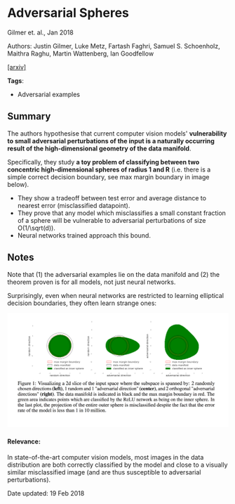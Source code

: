 # Adversarial Spheres

Gilmer et. al., Jan 2018

Authors: Justin Gilmer, Luke Metz, Fartash Faghri, Samuel S. Schoenholz, Maithra Raghu, Martin Wattenberg, Ian Goodfellow

[[arxiv]](https://arxiv.org/abs/1801.02774)

**Tags**: 
- Adversarial examples

## Summary

The authors hypothesise that current computer vision models' **vulnerability to small adversarial perturbations of the input is a naturally occurring result of the high-dimensional geometry of the data manifold**.

Specifically, they study **a toy problem of classifying between two concentric high-dimensional spheres of radius 1 and R** (i.e. there is a simple correct decision boundary, see max margin boundary in image below). 
* They show a tradeoff between test error and average distance to nearest error (misclassified datapoint).
* They prove that any model which misclassifies a small constant fraction of a sphere will be vulnerable to adversarial perturbations of size O(1/\sqrt(d)).
* Neural networks trained approach this bound.

## Notes
Note that (1) the adversarial examples lie on the data manifold and (2) the theorem proven is for all models, not just neural networks.

Surprisingly, even when neural networks are restricted to learning elliptical decision boundaries, they often learn strange ones:

![](images/adversarial-sphere-slices.png)

#### Relevance:
In state-of-the-art computer vision models, most images in the data distribution are both correctly classified by the model and close to a visually similar misclassified image (and are thus susceptible to adversarial perturbations).

Date updated: 19 Feb 2018